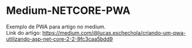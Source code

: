 # Medium-NETCORE-PWA
Exemplo de PWA para artigo no medium.<br>
Link do artigo: https://medium.com/@lucas.eschechola/criando-um-pwa-utilizando-asp-net-core-2-2-9fc3caa5bdd9
